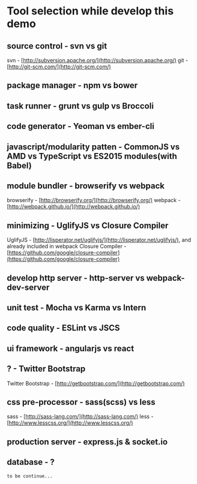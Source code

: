 # Tool selection while develop this demo

## source control - svn vs git
svn - [http://subversion.apache.org/](http://subversion.apache.org/)
git - [http://git-scm.com/](http://git-scm.com/)

## package manager - npm vs bower

## task runner - grunt vs gulp vs Broccoli

## code generator - Yeoman vs ember-cli

## javascript/modularity patten - CommonJS vs AMD vs TypeScript vs ES2015 modules(with Babel)

## module bundler - browserify vs webpack
browserify - [http://browserify.org/](http://browserify.org/)
webpack - [http://webpack.github.io/](http://webpack.github.io/)

## minimizing - UglifyJS vs Closure Compiler
UglifyJS - [http://lisperator.net/uglifyjs/](http://lisperator.net/uglifyjs/), and already included in webpack
Closure Compiler - [https://github.com/google/closure-compiler](https://github.com/google/closure-compiler)

## develop http server - http-server vs webpack-dev-server

## unit test - Mocha vs Karma vs Intern

## code quality - ESLint vs JSCS

## ui framework - angularjs vs react

## ? - Twitter Bootstrap
Twitter Bootstrap - [http://getbootstrap.com/](http://getbootstrap.com/)

## css pre-processor - sass(scss) vs less
sass - [http://sass-lang.com/](http://sass-lang.com/)
less - [http://www.lesscss.org/](http://www.lesscss.org/)


## production server - express.js & socket.io

## database - ?


```
to be continue...
```